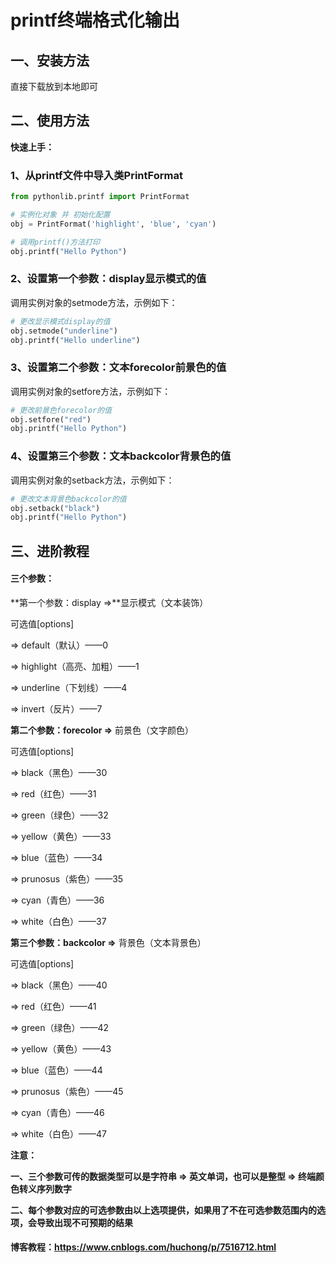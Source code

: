 # printf终端格式化输出

## 一、安装方法

直接下载放到本地即可

## 二、使用方法

**快速上手：**

### 1、从printf文件中导入类PrintFormat

```python
from pythonlib.printf import PrintFormat

# 实例化对象	并 初始化配置
obj = PrintFormat('highlight', 'blue', 'cyan')

# 调用printf()方法打印
obj.printf("Hello Python")
```

### 2、设置第一个参数：display显示模式的值

调用实例对象的setmode方法，示例如下：

```python
# 更改显示模式display的值
obj.setmode("underline")
obj.printf("Hello underline")
```

### 3、设置第二个参数：文本forecolor前景色的值

调用实例对象的setfore方法，示例如下：

```python
# 更改前景色forecolor的值
obj.setfore("red")
obj.printf("Hello Python")
```

### 4、设置第三个参数：文本backcolor背景色的值

调用实例对象的setback方法，示例如下：

```python
# 更改文本背景色backcolor的值
obj.setback("black")
obj.printf("Hello Python")
```

## 三、进阶教程

#### 三个参数：

**第一个参数：display =>**显示模式（文本装饰）

可选值[options]

 => default（默认）——0

 => highlight（高亮、加粗）——1

 => underline（下划线）——4

 => invert（反片）——7

**第二个参数：forecolor =>** 前景色（文字颜色）

可选值[options]

 => black（黑色）——30

 => red（红色）——31

 => green（绿色）——32

 => yellow（黄色）——33

 => blue（蓝色）——34

 => prunosus（紫色）——35

 => cyan（青色）——36

 => white（白色）——37

**第三个参数：backcolor =>** 背景色（文本背景色）

可选值[options]

 => black（黑色）——40

 => red（红色）——41

 => green（绿色）——42

 => yellow（黄色）——43

 => blue（蓝色）——44

 => prunosus（紫色）——45

 => cyan（青色）——46

 => white（白色）——47

**注意：**

**一、三个参数可传的数据类型可以是字符串 => 英文单词，也可以是整型 => 终端颜色转义序列数字**

**二、每个参数对应的可选参数由以上选项提供，如果用了不在可选参数范围内的选项，会导致出现不可预期的结果**

#### 博客教程：https://www.cnblogs.com/huchong/p/7516712.html